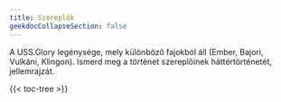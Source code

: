 ```yaml
---
title: Szereplők
geekdocCollapseSection: false
---
```


A USS.Glory legénysége, mely különböző fajokból áll (Ember, Bajori, Vulkáni, Klingon).
Ismerd meg a történet szereplőinek háttértörténetét, jellemrajzát.

<!-- spellchecker-disable -->

{{< toc-tree >}}

<!-- spellchecker-enable -->
